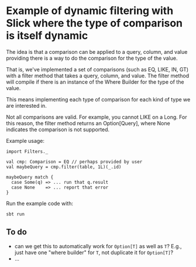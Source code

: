 # Example of dynamic filtering with Slick where the type of comparison is itself dynamic

The idea is that a comparison can be applied to a query, column, and value providing there is a way to do the comparison for the type of the value.

That is, we've implemented a set of comparisons (such as EQ, LIKE, IN, GT) with a filter method that takes a query, column, and value.
The filter method will compile if there is an instance of the Where Builder for the type of the value.

This means implementing each type of comparison for each kind of type we are interested in.

Not all comparisons are valid.  For example, you cannot LIKE on a Long.
For this reason, the filter method returns an Option[Query], where None indicates the comparison is not supported.

Example usage:

```
import Filters._

val cmp: Comparison = EQ // perhaps provided by user
val maybeQuery = cmp.filter(table, 1L)(_.id)

maybeQuery match {
  case Some(q) => ... run that q.result
  case None    => ... report that error
}
```

Run the example code with:

```
sbt run
```

## To do

- can we get this to automatically work for `Option[T]` as well as `T`? E.g., just have one "where builder" for `T`, not duplicate it for `Option[T]`?
- ...



